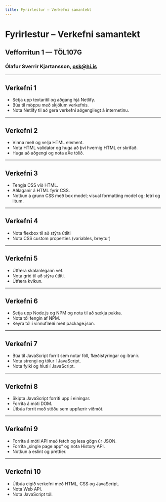 ```yaml
---
title: Fyrirlestur – Verkefni samantekt
---
```


# Fyrirlestur – Verkefni samantekt

## Vefforritun 1 — TÖL107G

### Ólafur Sverrir Kjartansson, [osk@hi.is](mailto:osk@hi.is)

---

## Verkefni 1

- Setja upp textaritil og aðgang hjá Netlify.
- Búa til möppu með skjölum verkefnis.
- Nota Netlify til að gera verkefni aðgengilegt á internetinu.

***

## Verkefni 2

- Vinna með og velja HTML element.
- Nota HTML validator og huga að því hvernig HTML er skrifað.
- Huga að aðgengi og nota aXe tólið.

***

## Verkefni 3

- Tengja CSS við HTML.
- Aðlaganir á HTML fyrir CSS.
- Notkun á grunn CSS með box model; visual formatting model og; letri og litum.

***

## Verkefni 4

- Nota flexbox til að stýra útliti
- Nota CSS custom properties (variables, breytur)

***

## Verkefni 5

- Útfæra skalanlegann vef.
- Nota grid til að stýra útliti.
- Útfæra kvikun.

***

## Verkefni 6

- Setja upp Node.js og NPM og nota til að sækja pakka.
- Nota tól fengin af NPM.
- Keyra tól í vinnuflæði með package.json.

***

## Verkefni 7

- Búa til JavaScript forrit sem notar föll, flæðistýringar og ítranir.
- Nota strengi og tölur í JavaScript.
- Nota fylki og hluti í JavaScript.

***

## Verkefni 8

- Skipta JavaScript forriti upp í einingar.
- Forrita á móti DOM.
- Útbúa forrit með stöðu sem uppfærir viðmót.

***

## Verkefni 9

- Forrita á móti API með fetch og lesa gögn úr JSON.
- Forrita „single page app“ og nota History API.
- Notkun á eslint og prettier.

***

## Verkefni 10

- Útbúa eigið verkefni með HTML, CSS og JavaScript.
- Nota Web API.
- Nota JavaScript tól.

